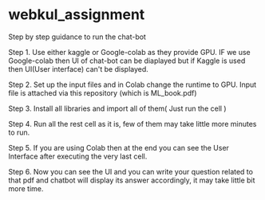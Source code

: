 # webkul_assignment

Step by step guidance to run the chat-bot

Step 1. Use either kaggle or Google-colab as they provide GPU. IF we use Google-colab then UI of chat-bot can be diaplayed but if Kaggle is used then UI(User interface) can't be displayed.

Step 2. Set up the input files and in Colab change the runtime to GPU. Input file is attached via this repository (which is ML_book.pdf)

Step 3. Install all libraries and import all of them( Just run the cell )

Step 4. Run all the rest cell as it is, few of them may take little more minutes to run.

Step 5. If you are using Colab then at the end you can see the User Interface after executing the very last cell.

Step 6. Now you can see the UI and you can write your question related to that pdf and chatbot will display its answer accordingly, it may take little bit more time.
